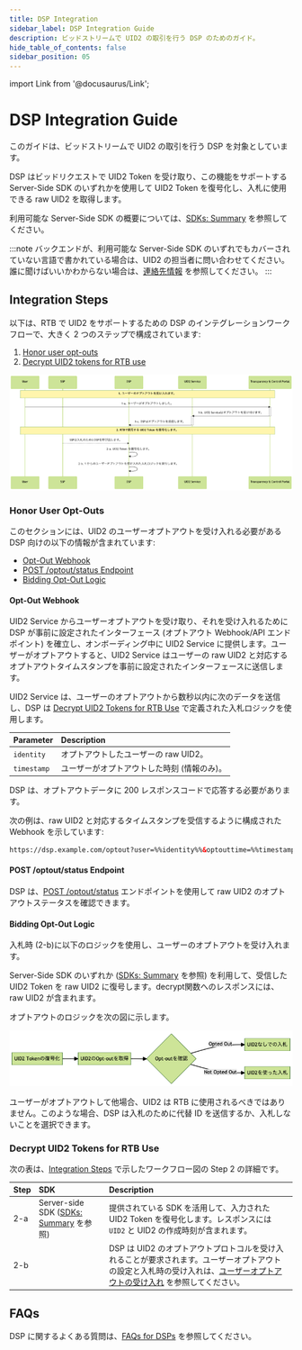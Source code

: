 ```yaml
---
title: DSP Integration
sidebar_label: DSP Integration Guide
description: ビッドストリームで UID2 の取引を行う DSP のためのガイド。
hide_table_of_contents: false
sidebar_position: 05
---
```


import Link from '@docusaurus/Link';

# DSP Integration Guide

このガイドは、<Link href="../ref-info/glossary-uid#gl-bidstream">ビッドストリーム</Link>で UID2 の取引を行う DSP を対象としています。

DSP はビッドリクエストで UID2 Token を受け取り、この機能をサポートする Server-Side SDK のいずれかを使用して UID2 Token を復号化し、入札に使用できる raw UID2 を取得します。

利用可能な Server-Side SDK の概要については、[SDKs: Summary](../sdks/summary-sdks.md) を参照してください。

:::note
バックエンドが、利用可能な Server-Side SDK のいずれでもカバーされていない言語で書かれている場合は、UID2 の担当者に問い合わせてください。誰に聞けばいいかわからない場合は、[連絡先情報](../getting-started/gs-account-setup.md#contact-info) を参照してください。
:::

## Integration Steps 

以下は、RTB で UID2 をサポートするための DSP のインテグレーションワークフローで、大きく 2 つのステップで構成されています:
1. [Honor user opt-outs](#honor-user-opt-outs)
2. [Decrypt UID2 tokens for RTB use](#decrypt-uid2-tokens-for-rtb-use)

![](images/dsp-guide-flow-mermaid.png)

### Honor User Opt-Outs

このセクションには、UID2 のユーザーオプトアウトを受け入れる必要がある DSP 向けの以下の情報が含まれています:

- [Opt-Out Webhook](#opt-out-webhook)
- [POST /optout/status Endpoint](#post-optoutstatus-endpoint)
- [Bidding Opt-Out Logic](#bidding-opt-out-logic)

#### Opt-Out Webhook

UID2 Service からユーザーオプトアウトを受け取り、それを受け入れるために DSP が事前に設定されたインターフェース (オプトアウト Webhook/API エンドポイント) を確立し、オンボーディング中に UID2 Service に提供します。ユーザーがオプトアウトすると、UID2 Service はユーザーの raw UID2 と対応するオプトアウトタイムスタンプを事前に設定されたインターフェースに送信します。

UID2 Service は、ユーザーのオプトアウトから数秒以内に次のデータを送信し、DSP は [Decrypt UID2 Tokens for RTB Use](#decrypt-uid2-tokens-for-rtb-use) で定義された入札ロジックを使用します。

| Parameter | Description |
| :--- | :--- |
| `identity` | オプトアウトしたユーザーの raw UID2。 |
| `timestamp` | ユーザーがオプトアウトした時刻 (情報のみ)。 |

DSP は、オプトアウトデータに 200 レスポンスコードで応答する必要があります。

次の例は、raw UID2 と対応するタイムスタンプを受信するように構成された Webhook を示しています:

```html
https://dsp.example.com/optout?user=%%identity%%&optouttime=%%timestamp%%
```

#### POST /optout/status Endpoint

DSP は、[POST&nbsp;/optout/status](../endpoints/post-optout-status.md) エンドポイントを使用して raw UID2 のオプトアウトステータスを確認できます。

#### Bidding Opt-Out Logic

入札時 (2-b)に以下のロジックを使用し、ユーザーのオプトアウトを受け入れます。

Server-Side SDK のいずれか ([SDKs: Summary](../sdks/summary-sdks.md) を参照) を利用して、受信した UID2 Token を raw UID2 に復号します。decrypt関数へのレスポンスには、raw UID2 が含まれます。

オプトアウトのロジックを次の図に示します。

![](images/dsp-guide-optout-check-mermaid.png)

ユーザーがオプトアウトして他場合、UID2 は RTB に使用されるべきではありません。このような場合、DSP は入札のために代替 ID を送信するか、入札しないことを選択できます。

### Decrypt UID2 Tokens for RTB Use

次の表は、[Integration Steps](#integration-steps) で示したワークフロー図の Step 2 の詳細です。

| Step | SDK | Description |
| :--- | :--- | :--- |
| 2-a  | Server-side SDK ([SDKs: Summary](../sdks/summary-sdks.md) を参照) | 提供されている SDK を活用して、入力された UID2 Token を復号化します。レスポンスには `UID2` と UID2 の作成時刻が含まれます。 |
| 2-b  | | DSP は UID2 のオプトアウトプロトコルを受け入れることが要求されます。ユーザーオプトアウトの設定と入札時の受け入れは、[ユーザーオプトアウトの受け入れ](#honor-user-opt-outs) を参照してください。 |

## FAQs

DSP に関するよくある質問は、[FAQs for DSPs](../getting-started/gs-faqs.md#faqs-for-dsps) を参照してください。
